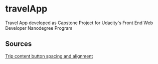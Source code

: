 # travelApp
Travel App developed as Capstone Project for Udacity's Front End Web Developer Nanodegree Program

## Sources
[Trip content button spacing and alignment](https://stackoverflow.com/questions/40513763/buttons-equally-space-between-them-horizontally "button alignment")